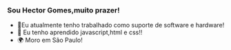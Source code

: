 ### Sou Hector Gomes,muito prazer!

- 🔭Eu atualmente tenho trabalhado como suporte de software e hardware!
- 🌱 Eu tenho aprendido javascript,html e css!!
- 🌍 Moro em São Paulo!

